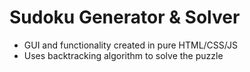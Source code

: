 # Sudoku Generator & Solver
- GUI and functionality created in pure HTML/CSS/JS
- Uses backtracking algorithm to solve the puzzle
